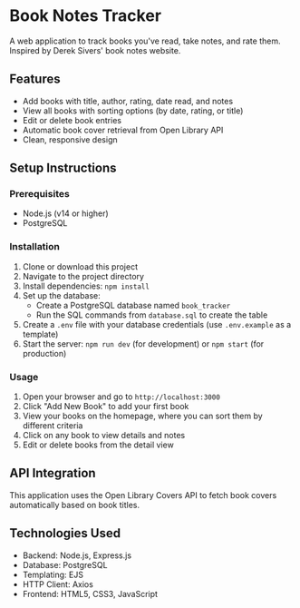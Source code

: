 # Book Notes Tracker

A web application to track books you've read, take notes, and rate them. Inspired by Derek Sivers' book notes website.

## Features 

- Add books with title, author, rating, date read, and notes 
- View all books with sorting options (by date, rating, or title)
- Edit or delete book entries
- Automatic book cover retrieval from Open Library API 
- Clean, responsive design

## Setup Instructions

### Prerequisites

- Node.js (v14 or higher) 
- PostgreSQL
 
### Installation

1. Clone or download this project 
2. Navigate to the project directory
3. Install dependencies: `npm install`
4. Set up the database:
   - Create a PostgreSQL database named `book_tracker`
   - Run the SQL commands from `database.sql` to create the table
5. Create a `.env` file with your database credentials (use `.env.example` as a template)
6. Start the server: `npm run dev` (for development) or `npm start` (for production)

### Usage

1. Open your browser and go to `http://localhost:3000`
2. Click "Add New Book" to add your first book
3. View your books on the homepage, where you can sort them by different criteria
4. Click on any book to view details and notes
5. Edit or delete books from the detail view

## API Integration

This application uses the Open Library Covers API to fetch book covers automatically based on book titles.

## Technologies Used

- Backend: Node.js, Express.js
- Database: PostgreSQL
- Templating: EJS
- HTTP Client: Axios
- Frontend: HTML5, CSS3, JavaScript
